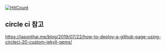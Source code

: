 [![HitCount](http://hits.dwyl.com/rhea-so/rhea-sogithubio.svg)](http://hits.dwyl.com/rhea-so/rhea-sogithubio)

## circle ci 참고

https://jasonthai.me/blog/2019/07/22/how-to-deploy-a-github-page-using-circleci-20-custom-jekyll-gems/